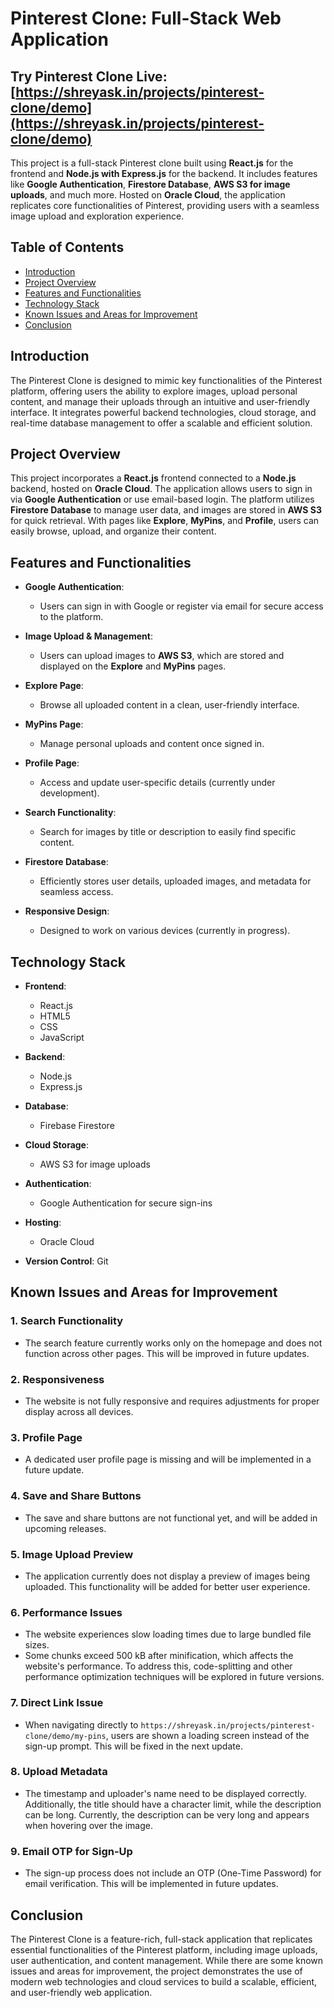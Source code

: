 # Pinterest Clone: Full-Stack Web Application

## **Try Pinterest Clone Live**: [https://shreyask.in/projects/pinterest-clone/demo](https://shreyask.in/projects/pinterest-clone/demo)

This project is a full-stack Pinterest clone built using **React.js** for the frontend and **Node.js with Express.js** for the backend. It includes features like **Google Authentication**, **Firestore Database**, **AWS S3 for image uploads**, and much more. Hosted on **Oracle Cloud**, the application replicates core functionalities of Pinterest, providing users with a seamless image upload and exploration experience.

## Table of Contents

- [Introduction](#introduction)
- [Project Overview](#project-overview)
- [Features and Functionalities](#features-and-functionalities)
- [Technology Stack](#technology-stack)
- [Known Issues and Areas for Improvement](#known-issues-and-areas-for-improvement)
- [Conclusion](#conclusion)

## Introduction

The Pinterest Clone is designed to mimic key functionalities of the Pinterest platform, offering users the ability to explore images, upload personal content, and manage their uploads through an intuitive and user-friendly interface. It integrates powerful backend technologies, cloud storage, and real-time database management to offer a scalable and efficient solution.

## Project Overview

This project incorporates a **React.js** frontend connected to a **Node.js** backend, hosted on **Oracle Cloud**. The application allows users to sign in via **Google Authentication** or use email-based login. The platform utilizes **Firestore Database** to manage user data, and images are stored in **AWS S3** for quick retrieval. With pages like **Explore**, **MyPins**, and **Profile**, users can easily browse, upload, and organize their content.

## Features and Functionalities

- **Google Authentication**: 
  - Users can sign in with Google or register via email for secure access to the platform.
  
- **Image Upload & Management**: 
  - Users can upload images to **AWS S3**, which are stored and displayed on the **Explore** and **MyPins** pages.
  
- **Explore Page**: 
  - Browse all uploaded content in a clean, user-friendly interface.
  
- **MyPins Page**: 
  - Manage personal uploads and content once signed in.
  
- **Profile Page**: 
  - Access and update user-specific details (currently under development).
  
- **Search Functionality**: 
  - Search for images by title or description to easily find specific content.

- **Firestore Database**: 
  - Efficiently stores user details, uploaded images, and metadata for seamless access.

- **Responsive Design**: 
  - Designed to work on various devices (currently in progress).

## Technology Stack

- **Frontend**: 
  - React.js
  - HTML5
  - CSS
  - JavaScript
  
- **Backend**: 
  - Node.js
  - Express.js
  
- **Database**: 
  - Firebase Firestore
  
- **Cloud Storage**: 
  - AWS S3 for image uploads
  
- **Authentication**: 
  - Google Authentication for secure sign-ins
  
- **Hosting**: 
  - Oracle Cloud
  
- **Version Control**: Git

## Known Issues and Areas for Improvement

### 1. **Search Functionality**  
- The search feature currently works only on the homepage and does not function across other pages. This will be improved in future updates.

### 2. **Responsiveness**  
- The website is not fully responsive and requires adjustments for proper display across all devices.

### 3. **Profile Page**  
- A dedicated user profile page is missing and will be implemented in a future update.

### 4. **Save and Share Buttons**  
- The save and share buttons are not functional yet, and will be added in upcoming releases.

### 5. **Image Upload Preview**  
- The application currently does not display a preview of images being uploaded. This functionality will be added for better user experience.

### 6. **Performance Issues**  
  - The website experiences slow loading times due to large bundled file sizes.
  - Some chunks exceed 500 kB after minification, which affects the website's performance. To address this, code-splitting and other performance optimization techniques will be explored in future versions.

### 7. **Direct Link Issue**  
- When navigating directly to `https://shreyask.in/projects/pinterest-clone/demo/my-pins`, users are shown a loading screen instead of the sign-up prompt. This will be fixed in the next update.

### 8. **Upload Metadata**  
  - The timestamp and uploader's name need to be displayed correctly. Additionally, the title should have a character limit, while the description can be long. Currently, the description can be very long and appears when hovering over the image.

### 9. **Email OTP for Sign-Up**  
  - The sign-up process does not include an OTP (One-Time Password) for email verification. This will be implemented in future updates.

## Conclusion

The Pinterest Clone is a feature-rich, full-stack application that replicates essential functionalities of the Pinterest platform, including image uploads, user authentication, and content management. While there are some known issues and areas for improvement, the project demonstrates the use of modern web technologies and cloud services to build a scalable, efficient, and user-friendly web application.

